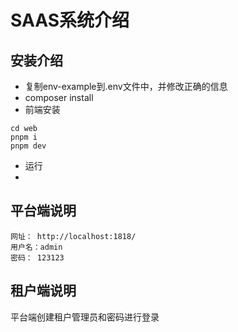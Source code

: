 # SAAS系统介绍
## 安装介绍
- 复制env-example到.env文件中，并修改正确的信息
- composer install
- 前端安装
```
cd web
pnpm i
pnpm dev
```

- 运行
- 

## 平台端说明
```
网址： http://localhost:1818/
用户名：admin
密码： 123123
```
## 租户端说明
平台端创建租户管理员和密码进行登录
